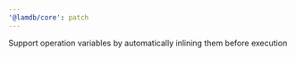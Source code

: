 ```yaml
---
'@lamdb/core': patch
---
```


Support operation variables by automatically inlining them before execution
